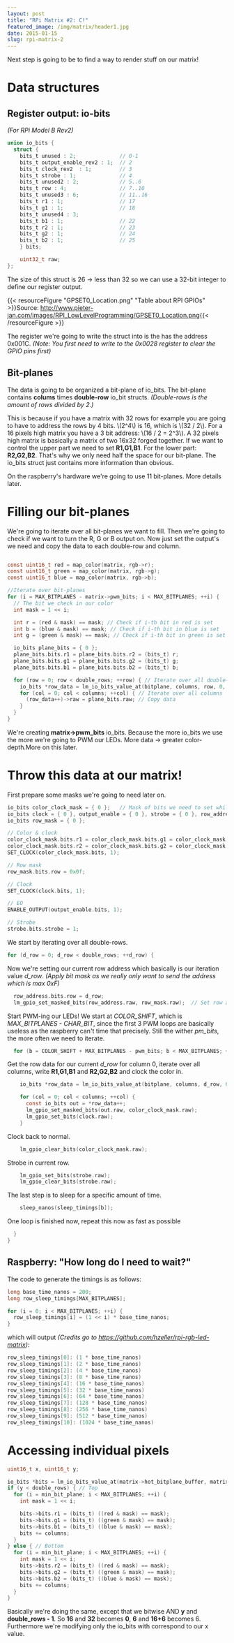 ```yaml
---
layout: post
title: "RPi Matrix #2: C!"
featured_image: /img/matrix/header1.jpg
date: 2015-01-15
slug: rpi-matrix-2
---
```

Next step is going to be to find a way to render stuff on our matrix!

# Data structures

## Register output: io-bits
*(For RPi Model B Rev2)*

```c
union io_bits {
  struct {
    bits_t unused : 2;              // 0-1
    bits_t output_enable_rev2 : 1;  // 2
    bits_t clock_rev2  : 1;         // 3
    bits_t strobe : 1;              // 4
    bits_t unused2 : 2;             // 5..6
    bits_t row : 4;                 // 7..10
    bits_t unused3 : 6;             // 11..16
    bits_t r1 : 1;                  // 17
    bits_t g1 : 1;                  // 18
    bits_t unused4 : 3;
    bits_t b1 : 1;                  // 22
    bits_t r2 : 1;                  // 23
    bits_t g2 : 1;                  // 24
    bits_t b2 : 1;                  // 25
    } bits;

    uint32_t raw;
};
```

The size of this struct is 26 → less than 32 so we can use a 32-bit integer to define our register output.

{{< resourceFigure "GPSET0_Location.png" "Table about RPI GPIOs" >}}Source: http://www.pieter-jan.com/images/RPI_LowLevelProgramming/GPSET0_Location.png{{< /resourceFigure >}}

The register we're going to write the struct into is the has the address 0x001C. *(Note: You first need to write to the 0x0028 register to clear the GPIO pins first)*


## Bit-planes
The data is going to be organized a bit-plane of io\_bits. The bit-plane contains **colums** times **double-row**
io\_bit structs. *(Double-rows is the amount of rows divided by 2.)*

This is because if you have a matrix with 32 rows for example you are going to have to address the rows
by 4 bits. \\(2^4\\) is 16, which is \\(32 / 2\\). For a 16 pixels high matrix you have a 3 bit address: \\(16 / 2 = 2^3\\). A 32 pixels high
matrix is basically a matrix of two 16x32 forged together. If we want to control the upper part we need to set **R1,G1,B1**. For the lower part: **R2,G2,B2**.
That's why we only need half the space for our bit-plane. The io\_bits struct just contains more information than obvious.

On the raspberry's hardware we're going to use 11 bit-planes. More details later.

# Filling our bit-planes

We're going to iterate over all bit-planes we want to fill. Then we're going to check if we want to turn the R, G or B output on.
Now just set the output's we need and copy the data to each double-row and column.


```c

const uint16_t red = map_color(matrix, rgb->r);
const uint16_t green = map_color(matrix, rgb->g);
const uint16_t blue = map_color(matrix, rgb->b);

//Iterate over bit-planes
for (i = MAX_BITPLANES - matrix->pwm_bits; i < MAX_BITPLANES; ++i) {
  // The bit we check in our color
  int mask = 1 << i;

  int r = (red & mask) == mask; // Check if i-th bit in red is set
  int b = (blue & mask) == mask; // Check if i-th bit in blue is set
  int g = (green & mask) == mask; // Check if i-th bit in green is set

  io_bits plane_bits = { 0 };
  plane_bits.bits.r1 = plane_bits.bits.r2 = (bits_t) r;
  plane_bits.bits.g1 = plane_bits.bits.g2 = (bits_t) g;
  plane_bits.bits.b1 = plane_bits.bits.b2 = (bits_t) b;

  for (row = 0; row < double_rows; ++row) { // Iterate over all double-rows
    io_bits *row_data = lm_io_bits_value_at(bitplane, columns, row, 0, i);
    for (col = 0; col < columns; ++col) { // Iterate over all columns
      (row_data++)->raw = plane_bits.raw; // Copy data
    }
  }
}
```

We're creating **matrix->pwm_bits** io\_bits. Because the more io\_bits we use the more we're going to PWM our LEDs.
More data → greater color-depth.More on this later.

# Throw this data at our matrix!

First prepare some masks we're going to need later on.

```c
io_bits color_clock_mask = { 0 };   // Mask of bits we need to set while clocking in.
io_bits clock = { 0 }, output_enable = { 0 }, strobe = { 0 }, row_address = { 0 };
io_bits row_mask = { 0 };

// Color & clock
color_clock_mask.bits.r1 = color_clock_mask.bits.g1 = color_clock_mask.bits.b1 = 1;
color_clock_mask.bits.r2 = color_clock_mask.bits.g2 = color_clock_mask.bits.b2 = 1;
SET_CLOCK(color_clock_mask.bits, 1);

// Row mask
row_mask.bits.row = 0x0f;

// Clock
SET_CLOCK(clock.bits, 1);

// EO
ENABLE_OUTPUT(output_enable.bits, 1);

// Strobe
strobe.bits.strobe = 1;
```

We start by iterating over all double-rows.

```c
for (d_row = 0; d_row < double_rows; ++d_row) {
```

Now we're setting our current row address which basically is our iteration value *d_row*.
*(Apply bit mask as we really only want to send the address which is max 0xF)*

```c
  row_address.bits.row = d_row;
  lm_gpio_set_masked_bits(row_address.raw, row_mask.raw);  // Set row address
```

Start PWM-ing our LEDs! We start at *COLOR_SHIFT*, which is *MAX_BITPLANES - CHAR_BIT*,
since the first 3 PWM loops are basically useless as the raspberry can't time that precisely.
Still the wither *pm_bits*, the more often we need to iterate.

```c
  for (b = COLOR_SHIFT + MAX_BITPLANES - pwm_bits; b < MAX_BITPLANES; ++b) {
```

Get the row data for our current *d_row* for column 0, iterate over all columns, write **R1,G1,B1** and **R2,G2,B2** and clock the color in.

```c
    io_bits *row_data = lm_io_bits_value_at(bitplane, columns, d_row, 0, b);

    for (col = 0; col < columns; ++col) {
      const io_bits out = *row_data++;
      lm_gpio_set_masked_bits(out.raw, color_clock_mask.raw);
      lm_gpio_set_bits(clock.raw);
    }
```

Clock back to normal.

```c
    lm_gpio_clear_bits(color_clock_mask.raw);
```

Strobe in current row.

```c
    lm_gpio_set_bits(strobe.raw);
    lm_gpio_clear_bits(strobe.raw);
```

The last step is to sleep for a specific amount of time.

```c
    sleep_nanos(sleep_timings[b]);
```

One loop is finished now, repeat this now as fast as possible

```c  
  }
}
```

## Raspberry: "How long do I need to wait?"

The code to generate the timings is as follows:

```c
long base_time_nanos = 200;
long row_sleep_timings[MAX_BITPLANES];

for (i = 0; i < MAX_BITPLANES; ++i) {
  row_sleep_timings[i] = (1 << i) * base_time_nanos;
}
```

which will output *(Credits go to https://github.com/hzeller/rpi-rgb-led-matrix)*:

```c
row_sleep_timings[0]: (1 * base_time_nanos)
row_sleep_timings[1]: (2 * base_time_nanos)
row_sleep_timings[2]: (4 * base_time_nanos)
row_sleep_timings[3]: (8 * base_time_nanos)
row_sleep_timings[4]: (16 * base_time_nanos)
row_sleep_timings[5]: (32 * base_time_nanos)
row_sleep_timings[6]: (64 * base_time_nanos)
row_sleep_timings[7]: (128 * base_time_nanos)
row_sleep_timings[8]: (256 * base_time_nanos)
row_sleep_timings[9]: (512 * base_time_nanos)
row_sleep_timings[10]: (1024 * base_time_nanos)
```


# Accessing individual pixels

```c
uint16_t x, uint16_t y;

io_bits *bits = lm_io_bits_value_at(matrix->hot_bitplane_buffer, matrix->columns, y & matrix->row_mask, x, min_bit_plane);
if (y < double_rows) { // Top
  for (i = min_bit_plane; i < MAX_BITPLANES; ++i) {
    int mask = 1 << i;

    bits->bits.r1 = (bits_t) ((red & mask) == mask);
    bits->bits.g1 = (bits_t) ((green & mask) == mask);
    bits->bits.b1 = (bits_t) ((blue & mask) == mask);
    bits += columns;
  }
} else { // Bottom
  for (i = min_bit_plane; i < MAX_BITPLANES; ++i) {
    int mask = 1 << i;
    bits->bits.r2 = (bits_t) ((red & mask) == mask);
    bits->bits.g2 = (bits_t) ((green & mask) == mask);
    bits->bits.b2 = (bits_t) ((blue & mask) == mask);
    bits += columns;
  }
}
```

Basically we're doing the same, except that we bitwise AND **y** and **double_rows - 1**. So **16** and **32** becomes **0**, **6** and **16+6** becomes 6.
Furthermore we're modifying only the io\_bits with correspond to our x value.
